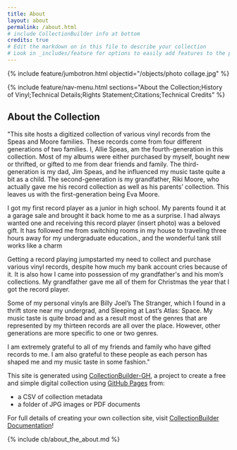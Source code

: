 ```yaml
---
title: About
layout: about
permalink: /about.html
# include CollectionBuilder info at bottom
credits: true
# Edit the markdown on in this file to describe your collection
# Look in _includes/feature for options to easily add features to the page
---
```


{% include feature/jumbotron.html objectid="/objects/photo collage.jpg" %}

{% include feature/nav-menu.html sections="About the Collection;History of Vinyl;Technical Details;Rights Statement;Citations;Technical Credits" %}

## About the Collection

"This site hosts a digitized collection of various vinyl records from the Speas and Moore families. These records come from four different generations of two families. I, Allie Speas, am the fourth-generation in this collection. Most of my albums were either purchased by myself, bought new or thrifted, or gifted to me from dear friends and family. The third-generation is my dad, Jim Speas, and he influenced my music taste quite a bit as a child. The second-generation is my grandfather, Riki Moore, who actually gave me his record collection as well as his parents’ collection. This leaves us with the first-generation being Eva Moore.

I got my first record player as a junior in high school. My parents found it at a garage sale and brought it back home to me as a surprise. I had always wanted one and receiving this record player (insert photo) was a beloved gift. It has followed me from switching rooms in my house to traveling three hours away for my undergraduate education., and the wonderful tank still works like a charm

Getting a record playing jumpstarted my need to collect and purchase various vinyl records, despite how much my bank account cries because of it. It is also how I came into possession of my grandfather's and his mom’s collections. My grandfather gave me all of them for Christmas the year that I got the record player.

Some of my personal vinyls are Billy Joel’s The Stranger, which I found in a thrift store near my undergrad, and Sleeping at Last’s Atlas: Space. My music taste is quite broad and as a result most of the genres that are represented by my thirteen records are all over the place. However, other generations are more specific to one or two genres.

I am extremely grateful to all of my friends and family who have gifted records to me. I am also grateful to these people as each person has shaped me and my music taste in some fashion."

This site is generated using [CollectionBuilder-GH](https://collectionbuilding.github.io/gh/), a project to create a free and simple digital collection using [GitHub Pages](https://pages.github.com/) from: 

- a CSV of collection metadata
- a folder of JPG images or PDF documents


For full details of creating your own collection site, visit [CollectionBuilder Documentation](https://collectionbuilder.github.io/cb-docs/)!

<!-- IMPORTANT!!! DELETE this comment and the include below when you are finished editing this page for your collection. The include below introduces about page features. They will show up on your collection's about page until you delete it.  -->
{% include cb/about_the_about.md %} 
